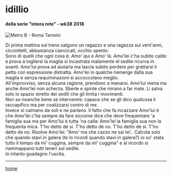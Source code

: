 # idillio  

#### della serie “intera rete” - wk38 2018  
![](https://drive.google.com/uc?id=1klVQNIjNzVTZXxYvce_T2_0ujSkwStT9 "Metro B - Roma Termini")   
<!--- /interarete086.png  --->  

Di prima mattina sul treno salgono un ragazzo e una ragazza sui vent'anni, cicciottelli, abbastanza ciancicati, occhio spento.  
Sono di quelli che ogni cosa è: *Amo'* qui e *Amo'* là. Amo'lei c'ha subito caldo e prova a togliersi la maglia si incastrata malamente el sedile ricurva in avanti. Amo'lui prova ad aiutarla ma lascia subito perdere per grattarsi il petto con espressione distratta. Amo'lei in qualche riemerge dalla sua maglia e senza requiminazioni si accoccolano meglio.    
All'improvviso, senza alcuna ragione, prendono a menarsi. Amo'lui mena ma anche Amo'lei non scherza. Sberle e spinte che mirano a far male. Li salva solo lo spazio stretto dei sedili che gli limita i movimenti.  
Non so neanche bene se intervenire: capace che se gli dico qualcosa li raccapifico ma per coalizzarsi contro di me.   
Invece si calmano da soli e ne parlano. Il fatto che fa incazzare Amo'lui è che Amo'lei c'ha sempre da fare siccome dice che deve frequentare 'a famiglia sua ma per Amo'lui è tutta 'na calla: Amo'lei la famiglia sua non la frequenta mica. 
T'ho detto de sì. T'ho detto de no. T'ho detto de sì. T'ho detto de no. Risolve Amo'lei: "Amo' ma che cazzo ne sai te!.. Calcola solo che quando stavi in galera (te lo ricordi quando stavi in galera?) io so' stata tutto il tempo da mi' cuggina, sempre da mi' cuggina" e al ricordo si riammappano tutti teneri sul sedile.  
Io intanto guadagno l'uscita.  

---  
[home](/index.md) 
